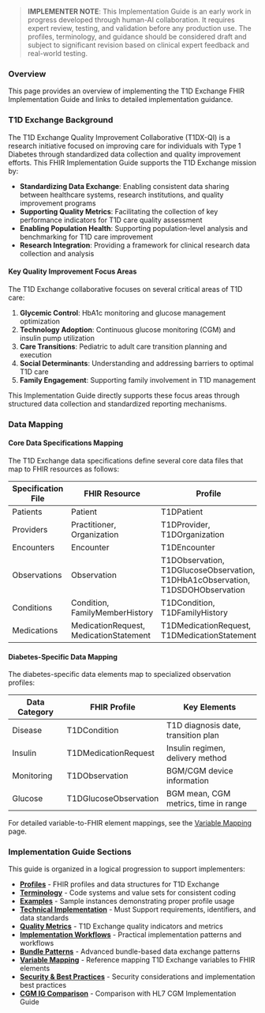 > **IMPLEMENTER NOTE**: This Implementation Guide is an early work in progress developed through human-AI collaboration. It requires expert review, testing, and validation before any production use. The profiles, terminology, and guidance should be considered draft and subject to significant revision based on clinical expert feedback and real-world testing.

### Overview

This page provides an overview of implementing the T1D Exchange FHIR Implementation Guide and links to detailed implementation guidance.

### T1D Exchange Background

The T1D Exchange Quality Improvement Collaborative (T1DX-QI) is a research initiative focused on improving care for individuals with Type 1 Diabetes through standardized data collection and quality improvement efforts. This FHIR Implementation Guide supports the T1D Exchange mission by:

- **Standardizing Data Exchange**: Enabling consistent data sharing between healthcare systems, research institutions, and quality improvement programs
- **Supporting Quality Metrics**: Facilitating the collection of key performance indicators for T1D care quality assessment
- **Enabling Population Health**: Supporting population-level analysis and benchmarking for T1D care improvement
- **Research Integration**: Providing a framework for clinical research data collection and analysis

#### Key Quality Improvement Focus Areas

The T1D Exchange collaborative focuses on several critical areas of T1D care:

1. **Glycemic Control**: HbA1c monitoring and glucose management optimization
2. **Technology Adoption**: Continuous glucose monitoring (CGM) and insulin pump utilization
3. **Care Transitions**: Pediatric to adult care transition planning and execution
4. **Social Determinants**: Understanding and addressing barriers to optimal T1D care
5. **Family Engagement**: Supporting family involvement in T1D management

This Implementation Guide directly supports these focus areas through structured data collection and standardized reporting mechanisms.

### Data Mapping

#### Core Data Specifications Mapping

The T1D Exchange data specifications define several core data files that map to FHIR resources as follows:

| Specification File | FHIR Resource | Profile |
|-------------------|---------------|---------|
| Patients | Patient | T1DPatient |
| Providers | Practitioner, Organization | T1DProvider, T1DOrganization |
| Encounters | Encounter | T1DEncounter |
| Observations | Observation | T1DObservation, T1DGlucoseObservation, T1DHbA1cObservation, T1DSDOHObservation |
| Conditions | Condition, FamilyMemberHistory | T1DCondition, T1DFamilyHistory |
| Medications | MedicationRequest, MedicationStatement | T1DMedicationRequest, T1DMedicationStatement |

#### Diabetes-Specific Data Mapping

The diabetes-specific data elements map to specialized observation profiles:

| Data Category | FHIR Profile | Key Elements |
|---------------|--------------|--------------|
| Disease | T1DCondition | T1D diagnosis date, transition plan |
| Insulin | T1DMedicationRequest | Insulin regimen, delivery method |
| Monitoring | T1DObservation | BGM/CGM device information |
| Glucose | T1DGlucoseObservation | BGM mean, CGM metrics, time in range |

For detailed variable-to-FHIR element mappings, see the [Variable Mapping](mapping.html) page.

### Implementation Guide Sections

This guide is organized in a logical progression to support implementers:

- **[Profiles](profiles.html)** - FHIR profiles and data structures for T1D Exchange
- **[Terminology](terminology.html)** - Code systems and value sets for consistent coding
- **[Examples](examples.html)** - Sample instances demonstrating proper profile usage
- **[Technical Implementation](implementation.html)** - Must Support requirements, identifiers, and data standards
- **[Quality Metrics](quality-metrics.html)** - T1D Exchange quality indicators and metrics
- **[Implementation Workflows](workflows.html)** - Practical implementation patterns and workflows
- **[Bundle Patterns](bundles.html)** - Advanced bundle-based data exchange patterns
- **[Variable Mapping](mapping.html)** - Reference mapping T1D Exchange variables to FHIR elements
- **[Security & Best Practices](security.html)** - Security considerations and implementation best practices
- **[CGM IG Comparison](cgm-comparison.html)** - Comparison with HL7 CGM Implementation Guide